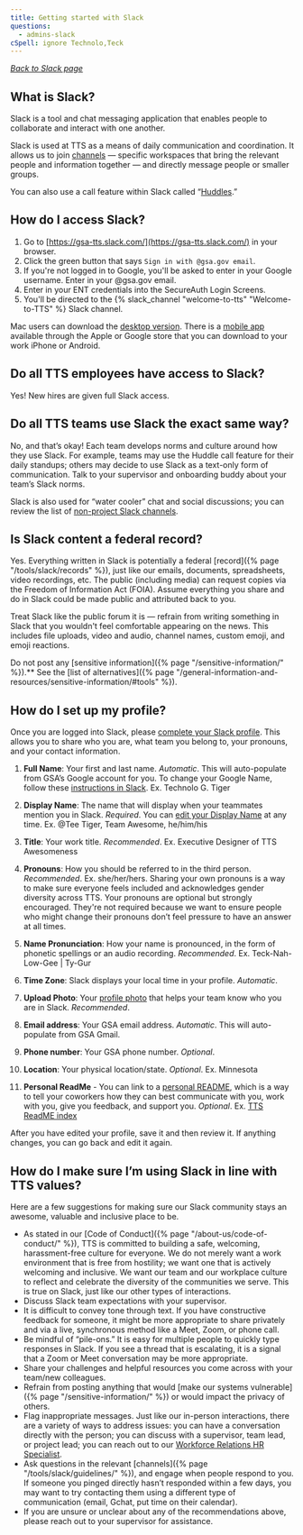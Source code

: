 ```yaml
---
title: Getting started with Slack
questions:
  - admins-slack
cSpell: ignore Technolo,Teck
---
```


_[Back to Slack page](../)_

## What is Slack?

Slack is a tool and chat messaging application that enables people to collaborate and interact with one another. 

Slack is used at TTS as a means of daily communication and coordination. It allows us to join [channels](https://slack.com/features/channels#slack-channels) — specific workspaces that bring the relevant people and information together —  and directly message people or smaller groups. 

You can also use a call feature within Slack called “[Huddles](https://slack.com/help/articles/4402059015315-Use-huddles-in-Slack).”

## How do I access Slack?
1. Go to [https://gsa-tts.slack.com/](https://gsa-tts.slack.com/) in your browser.
2. Click the green button that says `Sign in with @gsa.gov email`.
3. If you're not logged in to Google, you'll be asked to enter in your Google username. Enter in your @gsa.gov email.
4. Enter in your ENT credentials into the SecureAuth Login Screens.
5. You'll be directed to the {% slack_channel "welcome-to-tts" "Welcome-to-TTS" %} Slack channel.

Mac users can download the [desktop version](https://itunes.apple.com/us/app/slack/id803453959?mt=12). There is a [mobile app](https://slack.com/blog/productivity/simpler-more-organized-slack-mobile-app) available through the Apple or Google store that you can download to your work iPhone or Android.

## Do all TTS employees have access to Slack?
Yes! New hires are given full Slack access.

## Do all TTS teams use Slack the exact same way?

No, and that’s okay! Each team develops norms and culture around how they use Slack. For example, teams may use the Huddle call feature for their daily standups; others may decide to use Slack as a text-only form of communication. Talk to your supervisor and onboarding buddy about your team’s Slack norms.

Slack is also used for “water cooler” chat and social discussions; you can review the list of [non-project Slack channels](https://docs.google.com/document/d/1HAcC0qU756AzeZ38iZOlosN98Xeppr2sJ9LXLOx0UbM/edit). 

## Is Slack content a federal record?

Yes. Everything written in Slack is potentially a federal [record]({% page "/tools/slack/records" %}), just like our emails, documents, spreadsheets, video recordings, etc. The public (including media) can request copies via the Freedom of Information Act (FOIA). Assume everything you share and do in Slack could be made public and attributed back to you.

Treat Slack like the public forum it is — refrain from writing something in Slack that you wouldn't feel comfortable appearing on the news. This includes file uploads, video and audio, channel names, custom emoji, and emoji reactions.

Do not post any [sensitive information]({% page "/sensitive-information/" %}).** See the [list of alternatives]({% page "/general-information-and-resources/sensitive-information/#tools" %}).

## How do I set up my profile?

Once you are logged into Slack, please [complete your Slack profile](https://slack.com/help/articles/204092246-Edit-your-profile). This allows you to share who you are, what team you belong to, your pronouns, and your contact information. 

1. **Full Name**: Your first and last name. _Automatic_. This will auto-populate from GSA’s Google account for you. To change your Google Name, follow these [instructions in Slack](https://gsa-tts.slack.com/archives/C028WFKN1/p1674575765831589?thread_ts=1674077147.004539&cid=C028WFKN1). Ex. Technolo G. Tiger

2. **Display Name**: The name that will display when your teammates mention you in Slack. _Required_. You can [edit your Display Name](https://slack.com/help/articles/216360827-Change-your-display-name#set-your-display-name) at any time. Ex. @Tee Tiger, Team Awesome, he/him/his

3. **Title**: Your work title. _Recommended_. Ex. Executive Designer of TTS Awesomeness

4. **Pronouns**: How you should be referred to in the third person. _Recommended_. Ex. she/her/hers. Sharing your own pronouns is a way to make sure everyone feels included and acknowledges gender diversity across TTS. Your pronouns are optional but strongly encouraged. They're not required because we want to ensure people who might change their pronouns don’t feel pressure to have an answer at all times.

5. **Name Pronunciation**: How your name is pronounced, in the form of phonetic spellings or an audio recording. _Recommended_. Ex. Teck-Nah-Low-Gee | Ty-Gur 

6. **Time Zone**: Slack displays your local time in your profile. _Automatic_.

7. **Upload Photo**: Your [profile photo](https://slack.com/help/articles/115005506003-Upload-a-profile-photo) that helps your team know who you are in Slack. _Recommended_.
      
8. **Email address**: Your GSA email address. _Automatic_. This will auto-populate from GSA Gmail.

9. **Phone number**: Your GSA phone number. _Optional_.

10. **Location**: Your physical location/state. _Optional_. Ex. Minnesota

11. **Personal ReadMe** - You can link to a [personal README](https://docs.google.com/document/u/0/d/1U5Eq3AD7XIP72I0GKr-mMm017s485KLyRfEaSB5yL5A/edit), which is a way to tell your coworkers how they can best communicate with you, work with you, give you feedback, and support you. _Optional_. Ex. [TTS ReadME index](https://docs.google.com/document/d/1U5Eq3AD7XIP72I0GKr-mMm017s485KLyRfEaSB5yL5A/edit)

After you have edited your profile, save it and then review it. If anything changes, you can go back and edit it again. 

## How do I make sure I’m using Slack in line with TTS values? 

Here are a few suggestions for making sure our Slack community stays an awesome, valuable and inclusive place to be.
- As stated in our [Code of Conduct]({% page "/about-us/code-of-conduct/" %}), TTS is committed to building a safe, welcoming, harassment-free culture for everyone. We do not merely want a work environment that is free from hostility; we want one that is actively welcoming and inclusive. We want our team and our workplace culture to reflect and celebrate the diversity of the communities we serve. This is true on Slack, just like our other types of interactions. 
- Discuss Slack team expectations with your supervisor. 
- It is difficult to convey tone through text. If you have constructive feedback for someone, it might be more appropriate to share privately and via a live, synchronous method like a Meet, Zoom, or phone call. 
- Be mindful of “pile-ons.” It is easy for multiple people to quickly type responses in Slack. If you see a thread that is escalating, it is a signal that a Zoom or Meet conversation may be more appropriate. 
- Share your challenges and helpful resources you come across with your team/new colleagues.
- Refrain from posting anything that would [make our systems vulnerable]({% page "/sensitive-information/" %}) or would impact the privacy of others. 
- Flag inappropriate messages. Just like our in-person interactions, there are a variety of ways to address issues: you can have a conversation directly with the person; you can discuss with a supervisor, team lead, or project lead; you can reach out to our [Workforce Relations HR Specialist](https://docs.google.com/document/d/15glvq9UakKUN8XTRTa6gRkhBHm2whhQyAGmf8ibTtBs/edit#heading=h.65ckjyv9pbpl).
- Ask questions in the relevant [channels]({% page "/tools/slack/guidelines/" %}), and engage when people respond to you. If someone you pinged directly hasn’t responded within a few days, you may want to try contacting them using a  different type of communication (email, Gchat, put time on their calendar).
- If you are unsure or unclear about any of the recommendations above, please reach out to your supervisor for assistance. 
